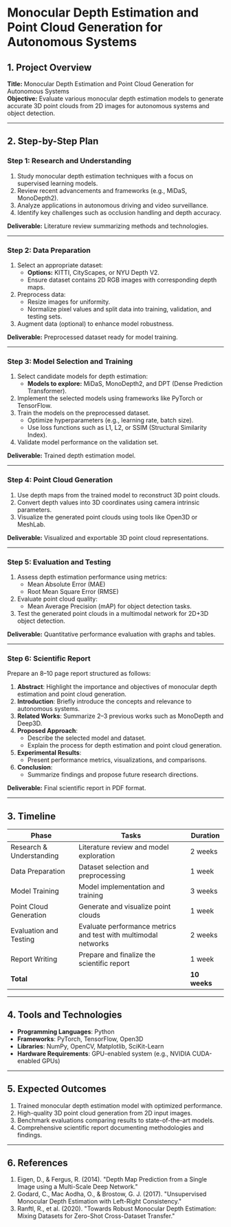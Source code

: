 # Monocular Depth Estimation and Point Cloud Generation for Autonomous Systems

## 1. Project Overview
**Title:** Monocular Depth Estimation and Point Cloud Generation for Autonomous Systems  
**Objective:** Evaluate various monocular depth estimation models to generate accurate 3D point clouds from 2D images for autonomous systems and object detection.

---

## 2. Step-by-Step Plan

### **Step 1: Research and Understanding**
1. Study monocular depth estimation techniques with a focus on supervised learning models.  
2. Review recent advancements and frameworks (e.g., MiDaS, MonoDepth2).  
3. Analyze applications in autonomous driving and video surveillance.  
4. Identify key challenges such as occlusion handling and depth accuracy.  

**Deliverable:** Literature review summarizing methods and technologies.

---

### **Step 2: Data Preparation**
1. Select an appropriate dataset:
   - **Options:** KITTI, CityScapes, or NYU Depth V2.  
   - Ensure dataset contains 2D RGB images with corresponding depth maps.  
2. Preprocess data:
   - Resize images for uniformity.  
   - Normalize pixel values and split data into training, validation, and testing sets.  
3. Augment data (optional) to enhance model robustness.  

**Deliverable:** Preprocessed dataset ready for model training.

---

### **Step 3: Model Selection and Training**
1. Select candidate models for depth estimation:
   - **Models to explore:** MiDaS, MonoDepth2, and DPT (Dense Prediction Transformer).  
2. Implement the selected models using frameworks like PyTorch or TensorFlow.  
3. Train the models on the preprocessed dataset.  
   - Optimize hyperparameters (e.g., learning rate, batch size).  
   - Use loss functions such as L1, L2, or SSIM (Structural Similarity Index).  
4. Validate model performance on the validation set.

**Deliverable:** Trained depth estimation model.

---

### **Step 4: Point Cloud Generation**
1. Use depth maps from the trained model to reconstruct 3D point clouds.  
2. Convert depth values into 3D coordinates using camera intrinsic parameters.  
3. Visualize the generated point clouds using tools like Open3D or MeshLab.  

**Deliverable:** Visualized and exportable 3D point cloud representations.

---

### **Step 5: Evaluation and Testing**
1. Assess depth estimation performance using metrics:
   - Mean Absolute Error (MAE)  
   - Root Mean Square Error (RMSE)  
2. Evaluate point cloud quality:
   - Mean Average Precision (mAP) for object detection tasks.  
3. Test the generated point clouds in a multimodal network for 2D+3D object detection.  

**Deliverable:** Quantitative performance evaluation with graphs and tables.

---

### **Step 6: Scientific Report**
Prepare an 8–10 page report structured as follows:

1. **Abstract**: Highlight the importance and objectives of monocular depth estimation and point cloud generation.  
2. **Introduction**: Briefly introduce the concepts and relevance to autonomous systems.  
3. **Related Works**: Summarize 2–3 previous works such as MonoDepth and Deep3D.  
4. **Proposed Approach**:
   - Describe the selected model and dataset.
   - Explain the process for depth estimation and point cloud generation.  
5. **Experimental Results**:
   - Present performance metrics, visualizations, and comparisons.  
6. **Conclusion**:
   - Summarize findings and propose future research directions.  

**Deliverable:** Final scientific report in PDF format.

---

## 3. Timeline

| **Phase**                | **Tasks**                                                | **Duration** |
|--------------------------|---------------------------------------------------------|--------------|
| Research & Understanding | Literature review and model exploration                 | 2 weeks      |
| Data Preparation         | Dataset selection and preprocessing                      | 1 week       |
| Model Training           | Model implementation and training                        | 3 weeks      |
| Point Cloud Generation   | Generate and visualize point clouds                      | 1 week       |
| Evaluation and Testing   | Evaluate performance metrics and test with multimodal networks | 2 weeks      |
| Report Writing           | Prepare and finalize the scientific report               | 1 week       |
| **Total**                |                                                         | **10 weeks** |

---

## 4. Tools and Technologies
- **Programming Languages**: Python
- **Frameworks**: PyTorch, TensorFlow, Open3D
- **Libraries**: NumPy, OpenCV, Matplotlib, SciKit-Learn
- **Hardware Requirements**: GPU-enabled system (e.g., NVIDIA CUDA-enabled GPUs)

---

## 5. Expected Outcomes
1. Trained monocular depth estimation model with optimized performance.  
2. High-quality 3D point cloud generation from 2D input images.  
3. Benchmark evaluations comparing results to state-of-the-art models.  
4. Comprehensive scientific report documenting methodologies and findings.  

---

## 6. References
1. Eigen, D., & Fergus, R. (2014). "Depth Map Prediction from a Single Image using a Multi-Scale Deep Network."
2. Godard, C., Mac Aodha, O., & Brostow, G. J. (2017). "Unsupervised Monocular Depth Estimation with Left-Right Consistency."
3. Ranftl, R., et al. (2020). "Towards Robust Monocular Depth Estimation: Mixing Datasets for Zero-Shot Cross-Dataset Transfer."

